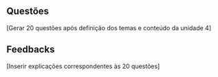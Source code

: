 ## Questões

[Gerar 20 questões após definição dos temas e conteúdo da unidade 4]

## Feedbacks

[Inserir explicações correspondentes às 20 questões]

